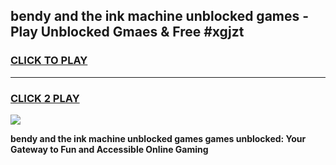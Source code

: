
## bendy and the ink machine unblocked games - Play Unblocked Gmaes & Free #xgjzt
<h3>
<a href="https://news.freeplayer.one?title=bendy_and_the_ink_machine_unblocked_games&ref=03M">CLICK TO PLAY</a></h3>
<hr>

<h3>
<a href="https://news.freeplayer.one?title=bendy_and_the_ink_machine_unblocked_games&ref=03M">CLICK 2 PLAY</a>
  
</h3>

<a href="https://news.freeplayer.one?title=bendy_and_the_ink_machine_unblocked_games&ref=03M"><img src="https://clearcache.store/games.png"></a>


**bendy and the ink machine unblocked games games unblocked: Your Gateway to Fun and Accessible Online Gaming**
